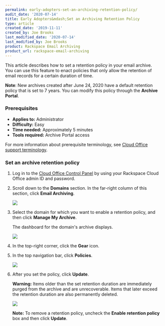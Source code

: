 ```yaml
---
permalink: early-adopters-set-an-archiving-retention-policy/
audit_date: '2020-07-14'
title: Early Adopters&mdash;Set an Archiving Retention Policy
type: article
created_date: '2019-11-11'
created_by: Joe Brooks
last_modified_date: '2020-07-14'
last_modified_by: Joe Brooks
product: Rackspace Email Archiving
product_url: rackspace-email-archiving
---
```


This article describes how to set a retention policy in your email archive. You can use this feature to enact policies
that only allow the retention of email records for a certain duration of time.

**Note**: New archives created after June 24, 2020 have a default retention policy that is set to 7 years. You can modify
this policy through the **Archive Portal**.


### Prerequisites

- **Applies to:** Administrator
- **Difficulty:** Easy
- **Time needed:** Approximately 5 minutes
- **Tools required:** Archive Portal access

For more information about prerequisite terminology, see [Cloud Office support terminology](/how-to/cloud-office-support-terminology).


### Set an archive retention policy

1. Log in to the [Cloud Office Control Panel](https://cp.rackspace.com/) by using your Rackspace Cloud Office admin ID and password.

2. Scroll down to the **Domains** section. In the far-right column of this section, click **Email Archiving**.

   <img src="{% asset_path rackspace-email-archiving/set-an-archiving-retention-policy/domains_archive.png %}" />

3. Select the domain for which you want to enable a retention policy, and then click **Manage My Archive**.

   The dashboard for the domain's archive displays.

   <img src="{% asset_path rackspace-email-archiving/set-an-archiving-retention-policy/manage_archive.png %}" />

4. In the top-right corner, click the **Gear** icon.


5. In the top navigation bar, click **Policies**.

   <img src="{% asset_path rackspace-email-archiving/set-an-archiving-retention-policy/Set-an-Archiving-Retention-Policy-1.png %}" />

6. After you set the policy, click **Update**.

    **Warning:** Items older than the set retention duration are immediately purged from the archive and are unrecoverable.
    Items that later exceed the retention duration are also permanently deleted.

    <img src="{% asset_path rackspace-email-archiving/set-an-archiving-retention-policy/Set-an-Archiving-Retention-Policy-2.png %}" />

    **Note:** To remove a retention policy, uncheck the **Enable retention policy** box and then click **Update**.
